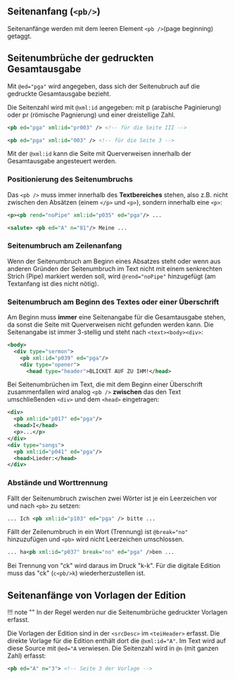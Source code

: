 ## Seitenanfang (`<pb/>`)

Seitenanfänge werden mit dem leeren Element `<pb />`(page beginning) getaggt.

## Seitenumbrüche der gedruckten Gesamtausgabe

Mit `@ed="pga"` wird angegeben, dass sich der Seitenubruch auf die gedruckte Gesamtausgabe bezieht.

Die Seitenzahl wird mit `@xml:id` angegeben: mit p (arabische Paginierung) oder pr (römische Pagnierung) und einer dreistellige Zahl.

```xml
<pb ed="pga" xml:id="pr003" /> <!-- für die Seite III -->

<pb ed="pga" xml:id="003" /> <!-- für die Seite 3 -->
```

Mit der `@xml:id` kann die Seite mit Querverweisen innerhalb der Gesamtausgabe angesteuert werden.

### Positionierung des Seitenumbruchs

Das `<pb />` muss immer innerhalb des **Textbereiches** stehen, also z.B. nicht zwischen den Absätzen (einem `</p>` und `<p>`), sondern innerhalb eine `<p>`:

```xml
<p><pb rend="noPipe" xml:id="p035" ed="pga"/> ...

<salute> <pb ed="A" n="81"/> Meine ...
```

### Seitenumbruch am Zeilenanfang
Wenn der Seitenumbruch am Beginn eines Absatzes steht oder wenn aus anderen Gründen der Seitenumbruch im Text nicht mit einem senkrechten Strich (Pipe) markiert werden soll, wird `@rend="noPipe"` hinzugefügt (am Textanfang ist dies nicht nötig). 

### Seitenumbruch am Beginn des Textes oder einer Überschrift
Am Beginn muss **immer** eine Seitenangabe für die Gesamtausgabe stehen, da sonst die Seite mit Querverweisen nicht gefunden werden kann. Die Seitenangabe ist immer 3-stellig und steht nach `<text><body><div>`:
    
```xml
<body>
  <div type="sermon">
    <pb xml:id="p039" ed="pga"/>
    <div type="opener">
      <head type="header">BLICKET AUF ZU IHM!</head>
```

Bei Seitenumbrüchen im Text, die mit dem Beginn einer Überschrift zusammenfallen wird analog `<pb />` **zwischen** das den Text umschließenden `<div>` und dem `<head>` eingetragen:

```xml
<div>
  <pb xml:id="p017" ed="pga"/>
  <head>I</head>
  <p>...</p>     
</div>
<div type="songs">
  <pb xml:id="p041" ed="pga"/>
  <head>Lieder:</head>
</div>
```

### Abstände und Worttrennung
Fällt der Seitenumbruch zwischen zwei Wörter ist je ein Leerzeichen vor und nach `<pb>` zu setzen:

```xml
... Ich <pb xml:id="p103" ed="pga" /> bitte ...
```

Fällt der Zeilenumbruch in ein Wort (Trennung) ist `@break="no"` hinzuzufügen und `<pb>` wird nicht Leerzeichen umschlossen.

```xml
... ha<pb xml:id="p037" break="no" ed="pga" />ben ...
```

Bei Trennung von "ck" wird daraus im Druck "k-k". Für die digitale Edition muss das "ck" (`c<pb/>k`) wiederherzustellen ist. <!-- TODO: abklären ob man das nicht abfangen könnte -->

## Seitenanfänge von Vorlagen der Edition

!!! note ""
    In der Regel werden nur die Seitenumbrüche gedruckter Vorlagen erfasst.


Die Vorlagen der Edition sind in der `<srcDesc>` im `<teiHeader>` erfasst. Die direkte Vorlage für die Edition enthält dort die `@xml:id="A"`. Im Text wird auf diese Source mit `@ed="A` verwiesen. Die Seitenzahl wird in `@n` (mit ganzen Zahl) erfasst:

```xml
<pb ed="A" n="3"> <!-- Seite 3 der Vorlage -->
```
